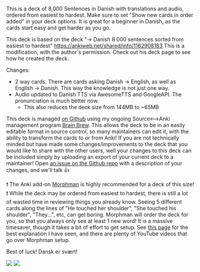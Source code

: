 This is a deck of 8,000 Sentences in Danish with translations and audio, ordered from easiest to hardest. Make sure to set "Show new cards in order added" in your deck options. It is great for a beginner in Danish, as the cards start easy and get harder as you go.

This deck is based on the deck "→ Danish 8 000 sentences sorted from easiest to hardest" <a href="https://ankiweb.net/shared/info/1162908183" rel="nofollow">https://ankiweb.net/shared/info/1162908183</a>
This is a modification, with the author's permission. Check out his deck page to see how he created the deck.

Changes:
 - 2 way cards. There are cards asking Danish -&gt; English, as well as English -&gt; Danish. This way the knowledge is not just one way.
 - Audio updated to Danish TTS via AwesomeTTS and GoogleAPI. The pronunciation is much better now.
    - This also reduces the deck size from 144MB to ~65MB


This deck is managed <a href="https://github.com/ll-in-anki/Danish-8000-Sentences-Revamped" rel="nofollow">on Github</a> using my ongoing Source&lt;--&gt;Anki management program <a href="https://github.com/ohare93/brain-brew" rel="nofollow">Brain Brew</a>. This allows the deck to be in an easily editable format in source control, so many maintainers can edit it, with the ability to transform the cards to or from Anki! If you are not technically minded but have made some changes/improvements to the deck that you would like to share with the other users, well your changes to this deck can be included simply by uploading an export of your current deck to a maintainer! Open <a href="https://github.com/ll-in-anki/Danish-8000-Sentences-Revamped/issues/new" rel="nofollow">an issue on the Github repo</a> with a description of your changes, and we'll talk 👍

❗ The Anki add-on <a href="https://ankiweb.net/shared/info/900801631" rel="nofollow">Morphman</a> is highly recommended for a deck of this size! ❗ While the deck may be ordered from easiest to hardest, there is still a lot of wasted time in reviewing things you already know. Seeing 5 different cards along the lines of "He touched her shoulder", "She touched his shoulder", "They...", etc, can get boring. Morphman will order the deck for you, so that you always only see at least 1 new word! It is a massive timesaver, though it takes a bit of effort to get setup. See <a href="https://web.archive.org/web/20201220134610if_/https://massimmersionapproach.com/table-of-contents/anki/morphman/" rel="nofollow">this page</a> for the best explanation I have seen, and there are plenty of YouTube videos that go over Morphman setup. 

Best of luck! Dansk er svært!

<a title="Buy me a cuppa tea" href="https://ko-fi.com/brainbrew"><img src="https://img.shields.io/badge/ko--fi-contribute-%23579ebd.svg"></a>
<a title="Support a fellow Weekend Warrior on Patreon" href="https://www.patreon.com/jmohare?fan_landing=true"><img src="https://img.shields.io/badge/patreon-support-%23f96854.svg"></a>